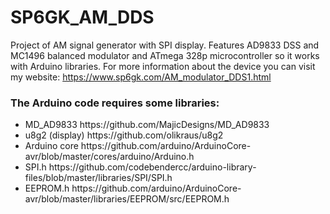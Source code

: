 # SP6GK_AM_DDS
Project of AM signal generator with SPI display. Features AD9833 DSS and MC1496 balanced modulator and ATmega 328p  microcontroller  so it works with Arduino libraries.
For more information about the device you can visit my website: https://www.sp6gk.com/AM_modulator_DDS1.html

<h3>The Arduino code requires some libraries:</h3>
<ul>
  <li>MD_AD9833      https://github.com/MajicDesigns/MD_AD9833</li>
  <li>u8g2 (display) https://github.com/olikraus/u8g2</li>
  <li>Arduino core   https://github.com/arduino/ArduinoCore-avr/blob/master/cores/arduino/Arduino.h</li>
  <li>SPI.h          https://github.com/codebendercc/arduino-library-files/blob/master/libraries/SPI/SPI.h</li>
  <li>EEPROM.h       https://github.com/arduino/ArduinoCore-avr/blob/master/libraries/EEPROM/src/EEPROM.h</li>
</ul>
